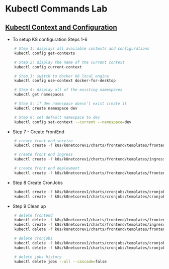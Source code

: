 # Kubectl Commands Lab

## [Kubectl Context and Configuration](https://kubernetes.io/docs/reference/kubectl/cheatsheet/#kubectl-context-and-configuration)

- To setup K8 configuration Steps 1-6

```bash
    # Step 1: displays all available contexts and configurations
    kubectl config get-contexts

    # Step 2: display the name of the current context
    kubectl config current-context

    # Step 3: switch to docker k8 local engine
    kubectl config use-context docker-for-desktop

    # Step 4: display all of the existing namespaces
    kubectl get namespaces

    # Step 5: if dev namespace doesn't exist create it
    kubectl create namespace dev

    # Step 6: set default namespace to dev
    kubectl config set-context --current --namespace=dev
```

- Step 7 - Create FrontEnd

```bash
    # create front end service
    kubectl create -f k8s/k8netcorev1/charts/frontend/templates/frontend-service.yaml -n dev

    # create front end ingress
    kubectl create -f k8s/k8netcorev1/charts/frontend/templates/ingress.yaml -n dev

    # create front end deployment
    kubectl create -f k8s/k8netcorev1/charts/frontend/templates/frontend.yaml -n dev
```

- Step 8 Create CronJobs

```bash
    kubectl create -f k8s/k8netcorev1/charts/cronjobs/templates/cronjob-convert.yaml -n dev
    kubectl create -f k8s/k8netcorev1/charts/cronjobs/templates/cronjob-import.yaml -n dev
```

- Step 9 Clean up

```bash
    # delete frontend
    kubectl delete -f k8s/k8netcorev1/charts/frontend/templates/frontend-service.yaml -n dev
    kubectl create -f k8s/k8netcorev1/charts/frontend/templates/ingress.yaml -n dev
    kubectl delete -f k8s/k8netcorev1/charts/frontend/templates/frontend.yaml -n dev

    # delete cronjobs
    kubectl delete -f k8s/k8netcorev1/charts/cronjobs/templates/cronjob-convert.yaml -n dev
    kubectl delete -f k8s/k8netcorev1/charts/cronjobs/templates/cronjob-import.yaml -n dev

    # delete jobs history
    kubectl delete jobs --all --cascade=false
```
